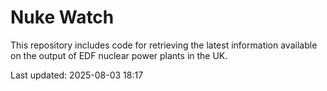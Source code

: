 # Nuke Watch

This repository includes code for retrieving the latest information available on the output of EDF nuclear power plants in the UK.

Last updated: 2025-08-03 18:17